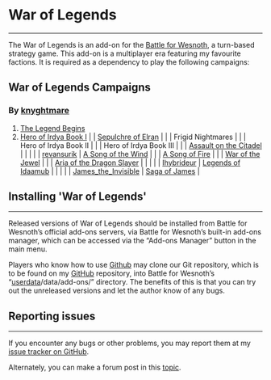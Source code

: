 # War of Legends
--------------------------------------------------------------------------------
The War of Legends is an add-on for the [Battle for Wesnoth](https://www.wesnoth.org), a turn-based strategy game.
This add-on is a multiplayer era featuring my favourite factions.
It is required as a dependency to play the following campaigns:
## War of Legends Campaigns
### By [knyghtmare](https://github.com/knyghtmare)
1. [The Legend Begins](https://github.com/knyghtmare/The_Legend_Begins)
2. [Hero of Irdya Book I](https://forums.wesnoth.org/viewtopic.php?f=8&t=43290)
|             | [Sepulchre of Elran](https://forums.wesnoth.org/viewtopic.php?f=8&t=44860) |
|             | Frigid Nightmares |
|             | Hero of Irdya Book II |
|             | Hero of Irdya Book III |
|             | [Assault on the Citadel](https://github.com/knyghtmare/Assault_on_the_Citadel) |
|             |                    |
| [revansurik](https://github.com/revansurik)  | [A Song of the Wind](https://forums.wesnoth.org/viewtopic.php?p=662430#p662430) |
|             | [A Song of Fire](https://forums.wesnoth.org/viewtopic.php?f=8&t=38210) |
|             | [War of the Jewel](https://forums.wesnoth.org/viewtopic.php?f=8&t=39618) |
|             | [Aria of the Dragon Slayer](https://forums.wesnoth.org/viewtopic.php?f=8&t=40389) |
|             |                 |
| [Ihybrideur](https://forums.wesnoth.org/memberlist.php?mode=viewprofile&u=185844)  | [Legends of Idaamub](https://forums.wesnoth.org/viewtopic.php?p=644433#p644433) |
|             |                 |
| [James_the_Invisible](https://forums.wesnoth.org/memberlist.php?mode=viewprofile&u=132573) | [Saga of James](https://github.com/irdyansages/Saga_of_James) |

## Installing '**War of Legends**'
--------------------------------------------------------------------------------
Released versions of War of Legends should be installed from Battle for Wesnoth’s
official add-ons servers, via Battle for Wesnoth’s built-in add-ons manager,
which can be accessed via the “Add-ons Manager” button in the main menu.

Players who know how to use [Github](https://github.com) may clone our Git repository, which is to
be found on my [GitHub](https://github.com/knyghtmare/War_of_Legends) repository, into Battle for Wesnoth’s
“[userdata](http://wiki.wesnoth.org/EditingWesnoth#Where_is_my_user_data_directory.3F)/data/add-ons/” directory.
The benefits of this is that you can try out the unreleased versions and let the author know of any bugs.

## Reporting issues
--------------------------------------------------------------------------------
If you encounter any bugs or other problems, you may report them at my [issue
tracker on GitHub](https://github.com/knyghtmare/War_of_Legends/issues).

Alternately, you can make a forum post in this [topic](https://forums.wesnoth.org/viewtopic.php?f=19&t=30087).
